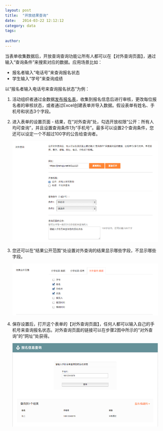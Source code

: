 ```yaml
---
layout: post
title:  "开放结果查询"
date:   2014-03-22 12:12:12
category: data
tags: 

author: 
---
```


当表单收集数据后，开放查询查询功能让所有人都可以在【对外查询页面】，通过输入“查询条件”来搜索对应的数据。应用场景比如：

* 报名者输入“电话号”来查询报名状态
* 学生输入“学号”来查询成绩

以“报名者输入电话号来查询报名状态”为例：

1. 活动组织者通过金数据[发布报名表](http://help2.jinshuju.net/articles/publish-form.html)，收集到报名信息后进行审核，更改每位报名者的审核状态，或者通过Excel创建表单并导入数据。假设表单有姓名、手机号和状态3个字段。

2. 进入表单的设置页面 - 结果，在“对外查询”处，勾选开放权限“公开：所有人均可查询”，并且设置查询条件1为“手机号”。最多可以设置2个查询条件，您还可以设定一个不超过100字的公告给查询者。
	
	![对外查询设置](/images/share-search-1.png)

3. 您还可以在“结果公开范围”处设置对外查询的结果显示哪些字段，不显示哪些字段。

	![对外查询公开字段](/images/share-search-2.png)

4. 保存设置后，打开这个表单的【对外查询页面】，任何人都可以输入自己的手机号来查询报名状态。对外查询页面的链接可以在步骤2图中所示的“对外查询”的“网址”处获得。

	![对外查询页面](/images/share-search-3.png)
